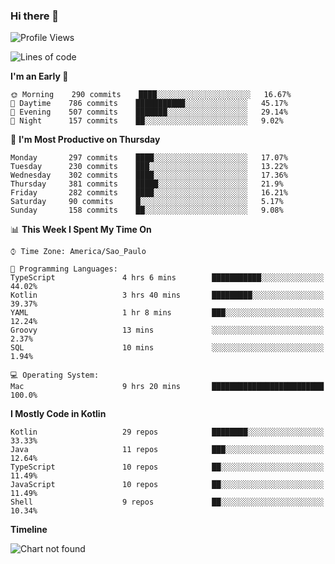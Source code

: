 ### Hi there 👋

<!--
**fernandonogueira/fernandonogueira** is a ✨ _special_ ✨ repository because its `README.md` (this file) appears on your GitHub profile.

Here are some ideas to get you started:

- 🔭 I’m currently working on ...
- 🌱 I’m currently learning ...
- 👯 I’m looking to collaborate on ...
- 🤔 I’m looking for help with ...
- 💬 Ask me about ...
- 📫 How to reach me: ...
- 😄 Pronouns: ...
- ⚡ Fun fact: ...
-->

<!--START_SECTION:waka-->
![Profile Views](http://img.shields.io/badge/Profile%20Views-35-blue)

![Lines of code](https://img.shields.io/badge/From%20Hello%20World%20I%27ve%20Written-575844%20lines%20of%20code-blue)

**I'm an Early 🐤** 

```text
🌞 Morning    290 commits    ████░░░░░░░░░░░░░░░░░░░░░   16.67% 
🌆 Daytime    786 commits    ███████████░░░░░░░░░░░░░░   45.17% 
🌃 Evening    507 commits    ███████░░░░░░░░░░░░░░░░░░   29.14% 
🌙 Night      157 commits    ██░░░░░░░░░░░░░░░░░░░░░░░   9.02%

```
📅 **I'm Most Productive on Thursday** 

```text
Monday       297 commits    ████░░░░░░░░░░░░░░░░░░░░░   17.07% 
Tuesday      230 commits    ███░░░░░░░░░░░░░░░░░░░░░░   13.22% 
Wednesday    302 commits    ████░░░░░░░░░░░░░░░░░░░░░   17.36% 
Thursday     381 commits    █████░░░░░░░░░░░░░░░░░░░░   21.9% 
Friday       282 commits    ████░░░░░░░░░░░░░░░░░░░░░   16.21% 
Saturday     90 commits     █░░░░░░░░░░░░░░░░░░░░░░░░   5.17% 
Sunday       158 commits    ██░░░░░░░░░░░░░░░░░░░░░░░   9.08%

```


📊 **This Week I Spent My Time On** 

```text
⌚︎ Time Zone: America/Sao_Paulo

💬 Programming Languages: 
TypeScript               4 hrs 6 mins        ███████████░░░░░░░░░░░░░░   44.02% 
Kotlin                   3 hrs 40 mins       █████████░░░░░░░░░░░░░░░░   39.37% 
YAML                     1 hr 8 mins         ███░░░░░░░░░░░░░░░░░░░░░░   12.24% 
Groovy                   13 mins             ░░░░░░░░░░░░░░░░░░░░░░░░░   2.37% 
SQL                      10 mins             ░░░░░░░░░░░░░░░░░░░░░░░░░   1.94%

💻 Operating System: 
Mac                      9 hrs 20 mins       █████████████████████████   100.0%

```

**I Mostly Code in Kotlin** 

```text
Kotlin                   29 repos            ████████░░░░░░░░░░░░░░░░░   33.33% 
Java                     11 repos            ███░░░░░░░░░░░░░░░░░░░░░░   12.64% 
TypeScript               10 repos            ██░░░░░░░░░░░░░░░░░░░░░░░   11.49% 
JavaScript               10 repos            ██░░░░░░░░░░░░░░░░░░░░░░░   11.49% 
Shell                    9 repos             ██░░░░░░░░░░░░░░░░░░░░░░░   10.34%

```


**Timeline**

![Chart not found](https://raw.githubusercontent.com/fernandonogueira/fernandonogueira/master/charts/bar_graph.png) 


<!--END_SECTION:waka-->
